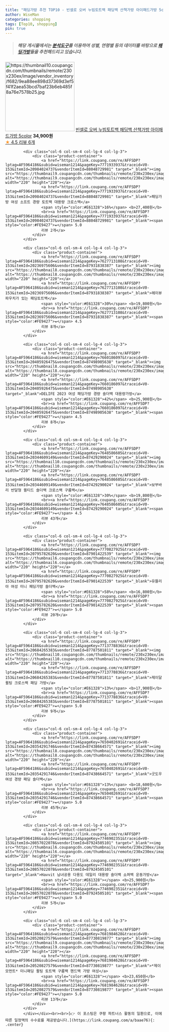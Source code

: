 ```yaml
---
title: "패딩가방 추천 TOP10 - 빈셀로 오버 누빔토트백 패딩백 산책가방 아이패드가방 5color"
author: WiseMan
categories: shopping
tags: [Top10, shopping]
pin: true
---
```


> ##### 해당 게시물에서는 [**분석도구**](https://itemscout.io/)를 이용하여 **성별**, **연령별** 등의 데이터를 바탕으로 [**패딩가방**](https://link.coupang.com/a/baae76)들을 추천해드리고 있습니다.
<div class="container"><div class="row">
            <div class="col-6 col-sm-4 col-lg-4 col-lg-3">
                <div class="product-container">
                    <a href="https://link.coupang.com/re/AFFSDP?lptag=AF5964186&subid=wiseman1214&pageKey=7547682320&traceid=V0-153&itemId=19855839403&vendorItemId=86957387670" target="_blank"><img src="https://thumbnail10.coupangcdn.com/thumbnails/remote/230x230ex/image/vendor_inventory/f682/9ea88ee898d37369d3ef5f41f2aea53bcd7baf23b6eb485f8a76e7578b25.jpg" alt="https://thumbnail10.coupangcdn.com/thumbnails/remote/230x230ex/image/vendor_inventory/f682/9ea88ee898d37369d3ef5f41f2aea53bcd7baf23b6eb485f8a76e7578b25.jpg" width="220" height="220"></a>
                    <a href="https://link.coupang.com/re/AFFSDP?lptag=AF5964186&subid=wiseman1214&pageKey=7547682320&traceid=V0-153&itemId=19855839403&vendorItemId=86957387670" target="_blank">빈셀로 오버 누빔토트백 패딩백 산책가방 아이패드가방 5color</a>
                    <span style="color:#E61328"></span> <b>34,900원</b>
                    <br><a href="https://link.coupang.com/re/AFFSDP?lptag=AF5964186&subid=wiseman1214&pageKey=7547682320&traceid=V0-153&itemId=19855839403&vendorItemId=86957387670" target="_blank"><span style="color:#FE9427">★</span> 4.5
                    리뷰 6개</a>
                </div>
            </div>
            
            <div class="col-6 col-sm-4 col-lg-4 col-lg-3">
                <div class="product-container">
                    <a href="https://link.coupang.com/re/AFFSDP?lptag=AF5964186&subid=wiseman1214&pageKey=7771933937&traceid=V0-153&itemId=20984024737&vendorItemId=88048729981" target="_blank"><img src="https://thumbnail9.coupangcdn.com/thumbnails/remote/230x230ex/image/vendor_inventory/0557/c21f8b393b9b134e98f598f549921be3aafb6d9179377747a8f2fa7aa315.jpeg" alt="https://thumbnail9.coupangcdn.com/thumbnails/remote/230x230ex/image/vendor_inventory/0557/c21f8b393b9b134e98f598f549921be3aafb6d9179377747a8f2fa7aa315.jpeg" width="220" height="220"></a>
                    <a href="https://link.coupang.com/re/AFFSDP?lptag=AF5964186&subid=wiseman1214&pageKey=7771933937&traceid=V0-153&itemId=20984024737&vendorItemId=88048729981" target="_blank">패딩가방 여성 소프트 경량 토트백 대용량 크로스백</a>
                    <span style="color:#E61328">16%</span> <b>27,400원</b>
                    <br><a href="https://link.coupang.com/re/AFFSDP?lptag=AF5964186&subid=wiseman1214&pageKey=7771933937&traceid=V0-153&itemId=20984024737&vendorItemId=88048729981" target="_blank"><span style="color:#FE9427">★</span> 5.0
                    리뷰 2개</a>
                </div>
            </div>
            
            <div class="col-6 col-sm-4 col-lg-4 col-lg-3">
                <div class="product-container">
                    <a href="https://link.coupang.com/re/AFFSDP?lptag=AF5964186&subid=wiseman1214&pageKey=7627713108&traceid=V0-153&itemId=20236975606&vendorItemId=87931838387" target="_blank"><img src="https://thumbnail8.coupangcdn.com/thumbnails/remote/230x230ex/image/vendor_inventory/d189/8c45969e99b8e2a36adc293e00a4a5e5b81ddda5ab6053d3edbb335ac8b6.JPG" alt="https://thumbnail8.coupangcdn.com/thumbnails/remote/230x230ex/image/vendor_inventory/d189/8c45969e99b8e2a36adc293e00a4a5e5b81ddda5ab6053d3edbb335ac8b6.JPG" width="220" height="220"></a>
                    <a href="https://link.coupang.com/re/AFFSDP?lptag=AF5964186&subid=wiseman1214&pageKey=7627713108&traceid=V0-153&itemId=20236975606&vendorItemId=87931838387" target="_blank">헤이뷰 파우치가 있는 패딩토트백</a>
                    <span style="color:#E61328">30%</span> <b>19,800원</b>
                    <br><a href="https://link.coupang.com/re/AFFSDP?lptag=AF5964186&subid=wiseman1214&pageKey=7627713108&traceid=V0-153&itemId=20236975606&vendorItemId=87931838387" target="_blank"><span style="color:#FE9427">★</span> 4.5
                    리뷰 8개</a>
                </div>
            </div>
            
            <div class="col-6 col-sm-4 col-lg-4 col-lg-3">
                <div class="product-container">
                    <a href="https://link.coupang.com/re/AFFSDP?lptag=AF5964186&subid=wiseman1214&pageKey=7660186097&traceid=V0-153&itemId=20405926475&vendorItemId=87498905638" target="_blank"><img src="https://thumbnail8.coupangcdn.com/thumbnails/remote/230x230ex/image/vendor_inventory/0698/2573e7a1d8c77002dd4e4224100f0543b5f4b7006c44efde09aa35cba14a.jpg" alt="https://thumbnail8.coupangcdn.com/thumbnails/remote/230x230ex/image/vendor_inventory/0698/2573e7a1d8c77002dd4e4224100f0543b5f4b7006c44efde09aa35cba14a.jpg" width="220" height="220"></a>
                    <a href="https://link.coupang.com/re/AFFSDP?lptag=AF5964186&subid=wiseman1214&pageKey=7660186097&traceid=V0-153&itemId=20405926475&vendorItemId=87498905638" target="_blank">DELIFE 2023 여성 패딩가방 경량 숄더백 대용량가방</a>
                    <span style="color:#E61328">42%</span> <b>25,900원</b>
                    <br><a href="https://link.coupang.com/re/AFFSDP?lptag=AF5964186&subid=wiseman1214&pageKey=7660186097&traceid=V0-153&itemId=20405926475&vendorItemId=87498905638" target="_blank"><span style="color:#FE9427">★</span> 4.5
                    리뷰 8개</a>
                </div>
            </div>
            
            <div class="col-6 col-sm-4 col-lg-4 col-lg-3">
                <div class="product-container">
                    <a href="https://link.coupang.com/re/AFFSDP?lptag=AF5964186&subid=wiseman1214&pageKey=7648586605&traceid=V0-153&itemId=20344609149&vendorItemId=87429290024" target="_blank"><img src="https://thumbnail10.coupangcdn.com/thumbnails/remote/230x230ex/image/vendor_inventory/77a9/7fc4d8134f534752b48e79b5fe1672626965dce9696d4e9d4ee633b0aa3c.jpg" alt="https://thumbnail10.coupangcdn.com/thumbnails/remote/230x230ex/image/vendor_inventory/77a9/7fc4d8134f534752b48e79b5fe1672626965dce9696d4e9d4ee633b0aa3c.jpg" width="220" height="220"></a>
                    <a href="https://link.coupang.com/re/AFFSDP?lptag=AF5964186&subid=wiseman1214&pageKey=7648586605&traceid=V0-153&itemId=20344609149&vendorItemId=87429290024" target="_blank">보부바리 반달형 퀼티드 숄더백 크로스백 구름백</a>
                    <span style="color:#E61328">30%</span> <b>19,800원</b>
                    <br><a href="https://link.coupang.com/re/AFFSDP?lptag=AF5964186&subid=wiseman1214&pageKey=7648586605&traceid=V0-153&itemId=20344609149&vendorItemId=87429290024" target="_blank"><span style="color:#FE9427">★</span> 4.5
                    리뷰 43개</a>
                </div>
            </div>
            
            <div class="col-6 col-sm-4 col-lg-4 col-lg-3">
                <div class="product-container">
                    <a href="https://link.coupang.com/re/AFFSDP?lptag=AF5964186&subid=wiseman1214&pageKey=7770827925&traceid=V0-153&itemId=20795782620&vendorItemId=87901422539" target="_blank"><img src="https://thumbnail6.coupangcdn.com/thumbnails/remote/230x230ex/image/vendor_inventory/1283/e66c046dece1d204d02c7aaef25a37fa8cc81e3d6f5cf31de894284a0a73.jpg" alt="https://thumbnail6.coupangcdn.com/thumbnails/remote/230x230ex/image/vendor_inventory/1283/e66c046dece1d204d02c7aaef25a37fa8cc81e3d6f5cf31de894284a0a73.jpg" width="220" height="220"></a>
                    <a href="https://link.coupang.com/re/AFFSDP?lptag=AF5964186&subid=wiseman1214&pageKey=7770827925&traceid=V0-153&itemId=20795782620&vendorItemId=87901422539" target="_blank">유뜰리아 여성 미니 패딩가방 숄더백</a>
                    <span style="color:#E61328">58%</span> <b>16,800원</b>
                    <br><a href="https://link.coupang.com/re/AFFSDP?lptag=AF5964186&subid=wiseman1214&pageKey=7770827925&traceid=V0-153&itemId=20795782620&vendorItemId=87901422539" target="_blank"><span style="color:#FE9427">★</span> 5.0
                    리뷰 20개</a>
                </div>
            </div>
            
            <div class="col-6 col-sm-4 col-lg-4 col-lg-3">
                <div class="product-container">
                    <a href="https://link.coupang.com/re/AFFSDP?lptag=AF5964186&subid=wiseman1214&pageKey=7713778836&traceid=V0-153&itemId=20684265383&vendorItemId=87787501811" target="_blank"><img src="https://thumbnail10.coupangcdn.com/thumbnails/remote/230x230ex/image/vendor_inventory/c601/e9dd2c52fd2430ddc9fd3e203b69ab5f45395e67f263188a737ba387d640.jpg" alt="https://thumbnail10.coupangcdn.com/thumbnails/remote/230x230ex/image/vendor_inventory/c601/e9dd2c52fd2430ddc9fd3e203b69ab5f45395e67f263188a737ba387d640.jpg" width="220" height="220"></a>
                    <a href="https://link.coupang.com/re/AFFSDP?lptag=AF5964186&subid=wiseman1214&pageKey=7713778836&traceid=V0-153&itemId=20684265383&vendorItemId=87787501811" target="_blank">제이달 퀼팅 크로스백 패딩 가방</a>
                    <span style="color:#E61328">13%</span> <b>17,900원</b>
                    <br><a href="https://link.coupang.com/re/AFFSDP?lptag=AF5964186&subid=wiseman1214&pageKey=7713778836&traceid=V0-153&itemId=20684265383&vendorItemId=87787501811" target="_blank"><span style="color:#FE9427">★</span> 5.0
                    리뷰 9개</a>
                </div>
            </div>
            
            <div class="col-6 col-sm-4 col-lg-4 col-lg-3">
                <div class="product-container">
                    <a href="https://link.coupang.com/re/AFFSDP?lptag=AF5964186&subid=wiseman1214&pageKey=7650402691&traceid=V0-153&itemId=20354291746&vendorItemId=87438664571" target="_blank"><img src="https://thumbnail8.coupangcdn.com/thumbnails/remote/230x230ex/image/vendor_inventory/7f9e/3178706295aa7b75eebb2c004da1c60cce8842ede5fe0724a9c9de14c12c.jpg" alt="https://thumbnail8.coupangcdn.com/thumbnails/remote/230x230ex/image/vendor_inventory/7f9e/3178706295aa7b75eebb2c004da1c60cce8842ede5fe0724a9c9de14c12c.jpg" width="220" height="220"></a>
                    <a href="https://link.coupang.com/re/AFFSDP?lptag=AF5964186&subid=wiseman1214&pageKey=7650402691&traceid=V0-153&itemId=20354291746&vendorItemId=87438664571" target="_blank">굿도우 여성 경량 패딩 숄더백</a>
                    <span style="color:#E61328">13%</span> <b>18,600원</b>
                    <br><a href="https://link.coupang.com/re/AFFSDP?lptag=AF5964186&subid=wiseman1214&pageKey=7650402691&traceid=V0-153&itemId=20354291746&vendorItemId=87438664571" target="_blank"><span style="color:#FE9427">★</span> 5.0
                    리뷰 45개</a>
                </div>
            </div>
            
            <div class="col-6 col-sm-4 col-lg-4 col-lg-3">
                <div class="product-container">
                    <a href="https://link.coupang.com/re/AFFSDP?lptag=AF5964186&subid=wiseman1214&pageKey=7746902351&traceid=V0-153&itemId=20857022078&vendorItemId=87924505101" target="_blank"><img src="https://thumbnail6.coupangcdn.com/thumbnails/remote/230x230ex/image/vendor_inventory/aa38/92b399e038f4e1c301fbe9fcff64280444d2e9221e0d78382892a9e36e04.jpg" alt="https://thumbnail6.coupangcdn.com/thumbnails/remote/230x230ex/image/vendor_inventory/aa38/92b399e038f4e1c301fbe9fcff64280444d2e9221e0d78382892a9e36e04.jpg" width="220" height="220"></a>
                    <a href="https://link.coupang.com/re/AFFSDP?lptag=AF5964186&subid=wiseman1214&pageKey=7746902351&traceid=V0-153&itemId=20857022078&vendorItemId=87924505101" target="_blank">Havvit 남녀공용 다용도 데일리 대용량 숄더백 쇼퍼백 운동가방</a>
                    <span style="color:#E61328"></span> <b>25,900원</b>
                    <br><a href="https://link.coupang.com/re/AFFSDP?lptag=AF5964186&subid=wiseman1214&pageKey=7746902351&traceid=V0-153&itemId=20857022078&vendorItemId=87924505101" target="_blank"><span style="color:#FE9427">★</span> 5.0
                    리뷰 5개</a>
                </div>
            </div>
            
            <div class="col-6 col-sm-4 col-lg-4 col-lg-3">
                <div class="product-container">
                    <a href="https://link.coupang.com/re/AFFSDP?lptag=AF5964186&subid=wiseman1214&pageKey=7681984628&traceid=V0-153&itemId=20520827579&vendorItemId=87730819877" target="_blank"><img src="https://thumbnail9.coupangcdn.com/thumbnails/remote/230x230ex/image/vendor_inventory/5e2f/718a9de7f53208b502f7d7ef36ec90c83f064c8d99cdd2e8ff329e22c2ac.jpg" alt="https://thumbnail9.coupangcdn.com/thumbnails/remote/230x230ex/image/vendor_inventory/5e2f/718a9de7f53208b502f7d7ef36ec90c83f064c8d99cdd2e8ff329e22c2ac.jpg" width="220" height="220"></a>
                    <a href="https://link.coupang.com/re/AFFSDP?lptag=AF5964186&subid=wiseman1214&pageKey=7681984628&traceid=V0-153&itemId=20520827579&vendorItemId=87730819877" target="_blank">*제이모먼트* 미니패딩 퀼팅 토트백 구름백 핸드백 가방 여성</a>
                    <span style="color:#E61328"></span> <b>23,650원</b>
                    <br><a href="https://link.coupang.com/re/AFFSDP?lptag=AF5964186&subid=wiseman1214&pageKey=7681984628&traceid=V0-153&itemId=20520827579&vendorItemId=87730819877" target="_blank"><span style="color:#FE9427">★</span> 5.0
                    리뷰 13개</a>
                </div>
            </div>
            </div></div><br><br>[👉 이 포스팅은 쿠팡 파트너스 활동의 일환으로, 이에 따른 일정액의 수수료를 제공받습니다.](https://link.coupang.com/a/baae76){: .center}